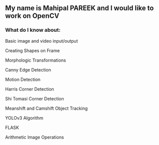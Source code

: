 ## My name is Mahipal PAREEK and I would like to work on OpenCV
### What do I know about:

  Basic image and video input/output

  Creating Shapes on Frame

  Morphologic Transformations

  Canny Edge Detection

  Motion Detection
  
  Harris Corner Detection

  Shi Tomasi Corner Detection

  Meanshift and Camshift Object Tracking

  YOLOv3 Algorithm

  FLASK

  Arithmetic Image Operations
